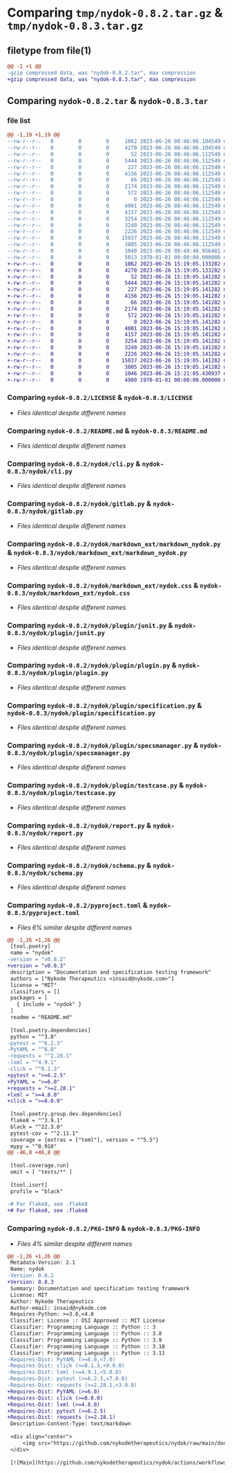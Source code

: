 # Comparing `tmp/nydok-0.8.2.tar.gz` & `tmp/nydok-0.8.3.tar.gz`

## filetype from file(1)

```diff
@@ -1 +1 @@
-gzip compressed data, was "nydok-0.8.2.tar", max compression
+gzip compressed data, was "nydok-0.8.3.tar", max compression
```

## Comparing `nydok-0.8.2.tar` & `nydok-0.8.3.tar`

### file list

```diff
@@ -1,19 +1,19 @@
--rw-r--r--   0        0        0     1062 2023-06-26 08:46:06.104549 nydok-0.8.2/LICENSE
--rw-r--r--   0        0        0     4270 2023-06-26 08:46:06.104549 nydok-0.8.2/README.md
--rw-r--r--   0        0        0       52 2023-06-26 08:46:06.112549 nydok-0.8.2/nydok/__init__.py
--rw-r--r--   0        0        0     5444 2023-06-26 08:46:06.112549 nydok-0.8.2/nydok/cli.py
--rw-r--r--   0        0        0      227 2023-06-26 08:46:06.112549 nydok-0.8.2/nydok/exception.py
--rw-r--r--   0        0        0     4156 2023-06-26 08:46:06.112549 nydok-0.8.2/nydok/gitlab.py
--rw-r--r--   0        0        0       66 2023-06-26 08:46:06.112549 nydok-0.8.2/nydok/markdown_ext/__init__.py
--rw-r--r--   0        0        0     2174 2023-06-26 08:46:06.112549 nydok-0.8.2/nydok/markdown_ext/markdown_nydok.py
--rw-r--r--   0        0        0      572 2023-06-26 08:46:06.112549 nydok-0.8.2/nydok/markdown_ext/nydok.css
--rw-r--r--   0        0        0        0 2023-06-26 08:46:06.112549 nydok-0.8.2/nydok/plugin/__init__.py
--rw-r--r--   0        0        0     4001 2023-06-26 08:46:06.112549 nydok-0.8.2/nydok/plugin/junit.py
--rw-r--r--   0        0        0     4157 2023-06-26 08:46:06.112549 nydok-0.8.2/nydok/plugin/plugin.py
--rw-r--r--   0        0        0     3254 2023-06-26 08:46:06.112549 nydok-0.8.2/nydok/plugin/specification.py
--rw-r--r--   0        0        0     3240 2023-06-26 08:46:06.112549 nydok-0.8.2/nydok/plugin/specsmanager.py
--rw-r--r--   0        0        0     2226 2023-06-26 08:46:06.112549 nydok-0.8.2/nydok/plugin/testcase.py
--rw-r--r--   0        0        0    15037 2023-06-26 08:46:06.112549 nydok-0.8.2/nydok/report.py
--rw-r--r--   0        0        0     3805 2023-06-26 08:46:06.112549 nydok-0.8.2/nydok/schema.py
--rw-r--r--   0        0        0     1040 2023-06-26 08:48:46.956481 nydok-0.8.2/pyproject.toml
--rw-r--r--   0        0        0     5013 1970-01-01 00:00:00.000000 nydok-0.8.2/PKG-INFO
+-rw-r--r--   0        0        0     1062 2023-06-26 15:19:05.133282 nydok-0.8.3/LICENSE
+-rw-r--r--   0        0        0     4270 2023-06-26 15:19:05.133282 nydok-0.8.3/README.md
+-rw-r--r--   0        0        0       52 2023-06-26 15:19:05.141282 nydok-0.8.3/nydok/__init__.py
+-rw-r--r--   0        0        0     5444 2023-06-26 15:19:05.141282 nydok-0.8.3/nydok/cli.py
+-rw-r--r--   0        0        0      227 2023-06-26 15:19:05.141282 nydok-0.8.3/nydok/exception.py
+-rw-r--r--   0        0        0     4156 2023-06-26 15:19:05.141282 nydok-0.8.3/nydok/gitlab.py
+-rw-r--r--   0        0        0       66 2023-06-26 15:19:05.141282 nydok-0.8.3/nydok/markdown_ext/__init__.py
+-rw-r--r--   0        0        0     2174 2023-06-26 15:19:05.141282 nydok-0.8.3/nydok/markdown_ext/markdown_nydok.py
+-rw-r--r--   0        0        0      572 2023-06-26 15:19:05.141282 nydok-0.8.3/nydok/markdown_ext/nydok.css
+-rw-r--r--   0        0        0        0 2023-06-26 15:19:05.141282 nydok-0.8.3/nydok/plugin/__init__.py
+-rw-r--r--   0        0        0     4001 2023-06-26 15:19:05.141282 nydok-0.8.3/nydok/plugin/junit.py
+-rw-r--r--   0        0        0     4157 2023-06-26 15:19:05.141282 nydok-0.8.3/nydok/plugin/plugin.py
+-rw-r--r--   0        0        0     3254 2023-06-26 15:19:05.141282 nydok-0.8.3/nydok/plugin/specification.py
+-rw-r--r--   0        0        0     3240 2023-06-26 15:19:05.141282 nydok-0.8.3/nydok/plugin/specsmanager.py
+-rw-r--r--   0        0        0     2226 2023-06-26 15:19:05.141282 nydok-0.8.3/nydok/plugin/testcase.py
+-rw-r--r--   0        0        0    15037 2023-06-26 15:19:05.141282 nydok-0.8.3/nydok/report.py
+-rw-r--r--   0        0        0     3805 2023-06-26 15:19:05.141282 nydok-0.8.3/nydok/schema.py
+-rw-r--r--   0        0        0     1046 2023-06-26 15:21:05.430937 nydok-0.8.3/pyproject.toml
+-rw-r--r--   0        0        0     4980 1970-01-01 00:00:00.000000 nydok-0.8.3/PKG-INFO
```

### Comparing `nydok-0.8.2/LICENSE` & `nydok-0.8.3/LICENSE`

 * *Files identical despite different names*

### Comparing `nydok-0.8.2/README.md` & `nydok-0.8.3/README.md`

 * *Files identical despite different names*

### Comparing `nydok-0.8.2/nydok/cli.py` & `nydok-0.8.3/nydok/cli.py`

 * *Files identical despite different names*

### Comparing `nydok-0.8.2/nydok/gitlab.py` & `nydok-0.8.3/nydok/gitlab.py`

 * *Files identical despite different names*

### Comparing `nydok-0.8.2/nydok/markdown_ext/markdown_nydok.py` & `nydok-0.8.3/nydok/markdown_ext/markdown_nydok.py`

 * *Files identical despite different names*

### Comparing `nydok-0.8.2/nydok/markdown_ext/nydok.css` & `nydok-0.8.3/nydok/markdown_ext/nydok.css`

 * *Files identical despite different names*

### Comparing `nydok-0.8.2/nydok/plugin/junit.py` & `nydok-0.8.3/nydok/plugin/junit.py`

 * *Files identical despite different names*

### Comparing `nydok-0.8.2/nydok/plugin/plugin.py` & `nydok-0.8.3/nydok/plugin/plugin.py`

 * *Files identical despite different names*

### Comparing `nydok-0.8.2/nydok/plugin/specification.py` & `nydok-0.8.3/nydok/plugin/specification.py`

 * *Files identical despite different names*

### Comparing `nydok-0.8.2/nydok/plugin/specsmanager.py` & `nydok-0.8.3/nydok/plugin/specsmanager.py`

 * *Files identical despite different names*

### Comparing `nydok-0.8.2/nydok/plugin/testcase.py` & `nydok-0.8.3/nydok/plugin/testcase.py`

 * *Files identical despite different names*

### Comparing `nydok-0.8.2/nydok/report.py` & `nydok-0.8.3/nydok/report.py`

 * *Files identical despite different names*

### Comparing `nydok-0.8.2/nydok/schema.py` & `nydok-0.8.3/nydok/schema.py`

 * *Files identical despite different names*

### Comparing `nydok-0.8.2/pyproject.toml` & `nydok-0.8.3/pyproject.toml`

 * *Files 6% similar despite different names*

```diff
@@ -1,26 +1,26 @@
 [tool.poetry]
 name = "nydok"
-version = "v0.8.2"
+version = "v0.8.3"
 description = "Documentation and specification testing framework"
 authors = ["Nykode Therapeutics <insaid@nykode.com>"]
 license = "MIT"
 classifiers = []
 packages = [
   { include = "nydok" }
 ]
 readme = "README.md"
 
 [tool.poetry.dependencies]
 python = "^3.8"
-pytest = "^6.2.3"
-PyYAML = "^6.0"
-requests = "^2.28.1"
-lxml = "^4.9.1"
-click = "^8.1.3"
+pytest = ">=6.2.5"
+PyYAML = ">=6.0"
+requests = ">=2.28.1"
+lxml = ">=4.8.0"
+click = ">=8.0.0"
 
 [tool.poetry.group.dev.dependencies]
 flake8 = "^3.9.1"
 black = "^22.3.0"
 pytest-cov = "^2.11.1"
 coverage = {extras = ["toml"], version = "^5.5"}
 mypy = "^0.910"
@@ -46,8 +46,8 @@
 
 [tool.coverage.run]
 omit = [ "tests/*" ]
 
 [tool.isort]
 profile = "black"
 
-# For flake8, see .flake8
+# For flake8, see .flake8
```

### Comparing `nydok-0.8.2/PKG-INFO` & `nydok-0.8.3/PKG-INFO`

 * *Files 4% similar despite different names*

```diff
@@ -1,26 +1,26 @@
 Metadata-Version: 2.1
 Name: nydok
-Version: 0.8.2
+Version: 0.8.3
 Summary: Documentation and specification testing framework
 License: MIT
 Author: Nykode Therapeutics
 Author-email: insaid@nykode.com
 Requires-Python: >=3.8,<4.0
 Classifier: License :: OSI Approved :: MIT License
 Classifier: Programming Language :: Python :: 3
 Classifier: Programming Language :: Python :: 3.8
 Classifier: Programming Language :: Python :: 3.9
 Classifier: Programming Language :: Python :: 3.10
 Classifier: Programming Language :: Python :: 3.11
-Requires-Dist: PyYAML (>=6.0,<7.0)
-Requires-Dist: click (>=8.1.3,<9.0.0)
-Requires-Dist: lxml (>=4.9.1,<5.0.0)
-Requires-Dist: pytest (>=6.2.3,<7.0.0)
-Requires-Dist: requests (>=2.28.1,<3.0.0)
+Requires-Dist: PyYAML (>=6.0)
+Requires-Dist: click (>=8.0.0)
+Requires-Dist: lxml (>=4.8.0)
+Requires-Dist: pytest (>=6.2.5)
+Requires-Dist: requests (>=2.28.1)
 Description-Content-Type: text/markdown
 
 <div align="center">
     <img src="https://github.com/nykodetherapeutics/nydok/raw/main/docs/assets/nydok-logo.png" width="70%">
 </div>
 
 [![Main](https://github.com/nykodetherapeutics/nydok/actions/workflows/main.yml/badge.svg?branch=main)](https://github.com/nykodetherapeutics/nydok/actions/workflows/main.yml) [![PyPI version](https://badge.fury.io/py/nydok.svg)](https://badge.fury.io/py/nydok)
```


